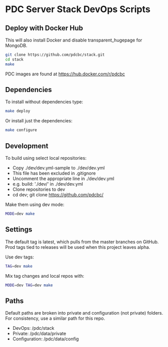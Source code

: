 # PDC Server Stack DevOps Scripts

## Deploy with Docker Hub

This will also install Docker and disable transparent_hugepage for MongoDB.

```bash
git clone https://github.com/pdcbc/stack.git
cd stack
make
```

PDC images are found at https://hub.docker.com/r/pdcbc

## Dependencies

To install without dependencies type:

```bash
make deploy
```

Or install just the dependencies:
```bash
make configure
```


## Development

To build using select local repositories:

 * Copy ./dev/dev.yml-sample to ./dev/dev.yml
  * This file has been excluded in .gitignore
 * Uncomment the appropriate line in ./dev/dev.yml
  * e.g. build: './dev/<repository>' in ./dev/dev.yml
 * Clone repositories to dev
  * cd dev; git clone https://github.com/pdcbc/<repository>

Make them using dev mode:

```bash
MODE=dev make
```


## Settings

The default tag is latest, which pulls from the master branches on GitHub.  Prod
tags tied to releases will be used when this project leaves alpha.

Use dev tags:

```bash
TAG=dev make
```

Mix tag changes and local repos with:
```bash
MODE=dev TAG=dev make
```

## Paths

Default paths are broken into private and configuration (not private) folders.
For consistency, use a similar path for this repo.

* DevOps: /pdc/stack
* Private: /pdc/data/private
* Configuration: /pdc/data/config
